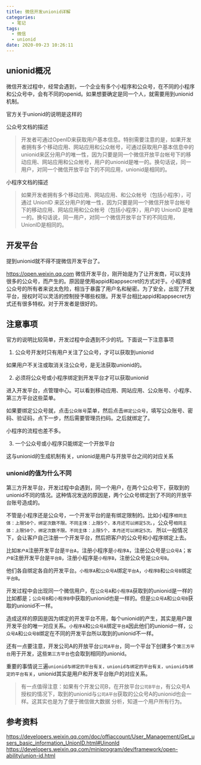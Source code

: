 ```yaml
---
title: 微信开发unionid详解
categories:
  - 笔记
tags:
  - 微信
  - unionid
date: 2020-09-23 10:26:11
---
```

## unionid概况

微信开发过程中，经常会遇到，一个企业有多个小程序和公众号，在不同的小程序和公众号中，会有不同的openid。如果想要确定是同一个人，就需要用到unionid机制。

官方关于unionid的说明是这样的

公众号文档的描述

> 开发者可通过OpenID来获取用户基本信息。特别需要注意的是，如果开发者拥有多个移动应用、网站应用和公众帐号，可通过获取用户基本信息中的unionid来区分用户的唯一性，因为只要是同一个微信开放平台帐号下的移动应用、网站应用和公众帐号，用户的unionid是唯一的。换句话说，同一用户，对同一个微信开放平台下的不同应用，unionid是相同的。

小程序文档的描述

> 如果开发者拥有多个移动应用、网站应用、和公众帐号（包括小程序），可通过 UnionID 来区分用户的唯一性，因为只要是同一个微信开放平台帐号下的移动应用、网站应用和公众帐号（包括小程序），用户的 UnionID 是唯一的。换句话说，同一用户，对同一个微信开放平台下的不同应用，UnionID是相同的。

<!-- more -->

## 开发平台

提到unionid就不得不提微信开发平台了。

https://open.weixin.qq.com 微信开发平台，刚开始是为了让开发商，可以支持很多的公众号，而产生的。原因是使用appid和appsecret的方式对于。小程序或公众号的所有者来说太危险，相当于暴露了用户名和秘密。为了安全，出现了开发平台，授权时可以灵活的控制授予哪些权限。开发平台相比appid和appsecret方式还有很多特权。对于开发者是很好的。

## 注意事项

官方的说明比较简单，开发过程中会遇到不少的坑。下面说一下注意事项

1. 公众号开发时只有用户关注了公众号，才可以获取到unionid

如果用户不关注或取消关注公众号，是无法获取unionid的。

2. 必须将公众号或小程序绑定到开发平台才可以获取unionid

进入开发平台，点管理中心。可以看到移动应用、网站应用、公众账号、小程序、第三方平台这些菜单。

如果要绑定公众号就，点击`公众账号`菜单，然后点击`绑定公众号`，填写公众账号、密码、验证码，点下一步，然后需要管理员扫码。之后就绑定了。

小程序的流程也差不多。

3. 一个公众号或小程序只能绑定一个开放平台

这与unionid的生成机制有关，unionid是用户与开放平台之间的对应关系

### unionid的值为什么不同

第三方开发平台，开发过程中会遇到，同一个用户，在两个公众号下，获取到的unionid不同的情况。这种情况发送的原因是，两个公众号绑定到了不同的开放平台账号造成的。

不管是小程序还是公众号，一个开发平台的是有绑定限制的。比如小程序`相同主体：上限50个，绑定次数不限。不同主体：上限5个，本月还可以绑定5次。`，公众号`相同主体：上限50个，绑定次数不限。不同主体：上限5个，本月还可以绑定5次。`
所以一般情况下，会让客户自己注册一个开发平台，然后把客户的公众号和小程序绑定上去。

比如`客户A`注册开发平台是`平台A`，注册小程序是`小程序A`，注册公众号是`公众号A`；`客户B`注册开发平台是`平台B`，注册小程序是`小程序B`，注册公众号是`公众号B`。

他们各自绑定各自的开发平台。`小程序A`和`公众号A`绑定`平台A`，`小程序B`和`公众号B`绑定`平台B`。

开发过程中会出现同一个微信用户，在`公众号A`和`小程序A`获取到的unionid是一样的比如都是；`公众号B`和`小程序B`中获取的unionid也是一样的。但是`公众号A`和`公众号B`获取的unionid不一样。

造成这样的原因是因为绑定的开发平台不用，每个unionid的产生，其实是用户跟开发平台的唯一对应关系。`小程序A`和`公众号A`绑定`平台A`因此他们的unionid一样，`公众号A`和`公众号B`绑定在不同的开发平台所以取到的unionid不一样。

还有一点要注意，开发公司A的开放平台`公司A平台`，同一个平台下创建多个`第三方平台`用于开发，这些`第三方平台`也会取到相同的unionid。

重要的事情说三遍`unionid与绑定的平台有关，unionid与绑定的平台有关，unionid与绑定的平台有关`，unionid其实是用户和开发平台账户的对应关系。

> 有一点值得注意：如果有个开发公司B，在开放平台`公司B平台`，有公众号A授权的情况下，取到的unionid与`公司A平台`获取的公众号A的unionid也会一样。这其实也是为了便于微信做大数据 分析，知道一个用户所有行为。


## 参考资料
https://developers.weixin.qq.com/doc/offiaccount/User_Management/Get_users_basic_information_UnionID.html#UinonId
https://developers.weixin.qq.com/miniprogram/dev/framework/open-ability/union-id.html